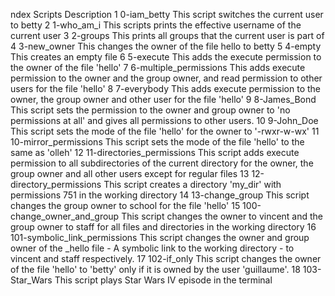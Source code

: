 ndex		Scripts				Description
1		0-iam_betty			This script switches the current user 
						to betty
2		1-who_am_i			This scripts prints the effective username
						of the current user
3		2-groups			This prints all groups that the current user is part of
4		3-new_owner			This changes the owner of the file hello to betty
5		4-empty				This creates an empty file
6		5-execute			This adds the execute permission to the owner of the file 'hello'
7		6-multiple_permissions		This adds execute permission to the owner and the group owner, and read permission 
						to other users for the file 'hello'
8		7-everybody			This adds execute permission to the owner, the group owner and other user for the file 'hello'
9		8-James_Bond			This script sets the permission to the owner and group owner to 
						'no permissions at all' and gives all permissions to other users.
10		9-John_Doe			This script sets the mode of the file 'hello' for the owner to '-rwxr-w-wx'
11		10-mirror_permissions		This script sets the mode of the file 'hello' to the same as 'olleh'
12		11-directories_permissions	This script adds execute permission to all subdirectories of the current directory
						for the owner, the group owner and all other users except for regular files
13		12-directory_permissions	This script creates a directory 'my_dir' with permissions 751 in the working directory
14		13-change_group			This script changes the group owner to school for the file 'hello'
15		100-change_owner_and_group	This script changes the owner to vincent and the group owner to staff for all 
						files and directories in the working directory
16		101-symbolic_link_permissions	This script changes the owner and group owner of the _hello file - A symbolic link
						to the working directory - to vincent and staff respectively.
17		102-if_only			This script changes the owner of the file 'hello' to 'betty' only if it is owned by the 
						user 'guillaume'.
18		103-Star_Wars			This script plays Star Wars IV episode in the terminal
